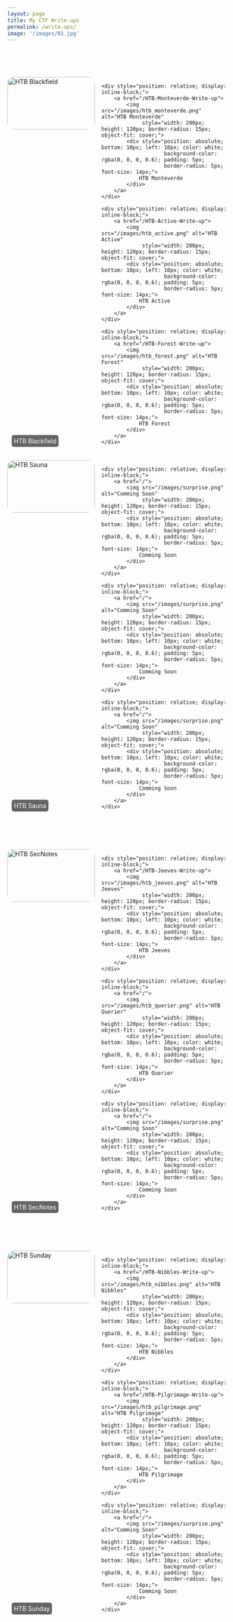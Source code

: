 ```yaml
---
layout: page
title: My CTF Write-ups
permalink: /write-ups/
image: '/images/01.jpg'
---
```


<div style="margin-top: 40px; text-align: center;">
  <h3 style="color: #ffffff;">Active Directory</h3>
</div>

<div style="display: flex; justify-content: center; gap: 15px; margin-top: 15px;">
    <div style="position: relative; display: inline-block;">
        <a href="/HTB-Blackfield-Write-up">
            <img src="/images/htb_blackfield.png" alt="HTB Blackfield" 
                 style="width: 200px; height: 120px; border-radius: 15px; object-fit: cover;">
            <div style="position: absolute; bottom: 10px; left: 10px; color: white; 
                        background-color: rgba(0, 0, 0, 0.6); padding: 5px; 
                        border-radius: 5px; font-size: 14px;">
                HTB Blackfield
            </div>
        </a>
    </div>

    <div style="position: relative; display: inline-block;">
        <a href="/HTB-Monteverde-Write-up">
            <img src="/images/htb_monteverde.png" alt="HTB Monteverde" 
                 style="width: 200px; height: 120px; border-radius: 15px; object-fit: cover;">
            <div style="position: absolute; bottom: 10px; left: 10px; color: white; 
                        background-color: rgba(0, 0, 0, 0.6); padding: 5px; 
                        border-radius: 5px; font-size: 14px;">
                HTB Monteverde
            </div>
        </a>
    </div>

    <div style="position: relative; display: inline-block;">
        <a href="/HTB-Active-Write-up">
            <img src="/images/htb_active.png" alt="HTB Active" 
                 style="width: 200px; height: 120px; border-radius: 15px; object-fit: cover;">
            <div style="position: absolute; bottom: 10px; left: 10px; color: white; 
                        background-color: rgba(0, 0, 0, 0.6); padding: 5px; 
                        border-radius: 5px; font-size: 14px;">
                HTB Active
            </div>
        </a>
    </div>

    <div style="position: relative; display: inline-block;">
        <a href="/HTB-Forest-Write-up">
            <img src="/images/htb_forest.png" alt="HTB Forest" 
                 style="width: 200px; height: 120px; border-radius: 15px; object-fit: cover;">
            <div style="position: absolute; bottom: 10px; left: 10px; color: white; 
                        background-color: rgba(0, 0, 0, 0.6); padding: 5px; 
                        border-radius: 5px; font-size: 14px;">
                HTB Forest
            </div>
        </a>
    </div>
</div>

<div style="height: 5px;"></div>

<div style="display: flex; justify-content: center; gap: 15px; margin-top: 15px;">
    <div style="position: relative; display: inline-block;">
        <a href="/HTB-Sauna-Write-up">
            <img src="/images/htb_sauna.png" alt="HTB Sauna" 
                 style="width: 200px; height: 120px; border-radius: 15px; object-fit: cover;">
            <div style="position: absolute; bottom: 10px; left: 10px; color: white; 
                        background-color: rgba(0, 0, 0, 0.6); padding: 5px; 
                        border-radius: 5px; font-size: 14px;">
                HTB Sauna
            </div>
        </a>
    </div>

    <div style="position: relative; display: inline-block;">
        <a href="/">
            <img src="/images/surprise.png" alt="Comming Soon" 
                 style="width: 200px; height: 120px; border-radius: 15px; object-fit: cover;">
            <div style="position: absolute; bottom: 10px; left: 10px; color: white; 
                        background-color: rgba(0, 0, 0, 0.6); padding: 5px; 
                        border-radius: 5px; font-size: 14px;">
                Comming Soon
            </div>
        </a>
    </div>

    <div style="position: relative; display: inline-block;">
        <a href="/">
            <img src="/images/surprise.png" alt="Comming Soon" 
                 style="width: 200px; height: 120px; border-radius: 15px; object-fit: cover;">
            <div style="position: absolute; bottom: 10px; left: 10px; color: white; 
                        background-color: rgba(0, 0, 0, 0.6); padding: 5px; 
                        border-radius: 5px; font-size: 14px;">
                Comming Soon
            </div>
        </a>
    </div>

    <div style="position: relative; display: inline-block;">
        <a href="/">
            <img src="/images/surprise.png" alt="Comming Soon" 
                 style="width: 200px; height: 120px; border-radius: 15px; object-fit: cover;">
            <div style="position: absolute; bottom: 10px; left: 10px; color: white; 
                        background-color: rgba(0, 0, 0, 0.6); padding: 5px; 
                        border-radius: 5px; font-size: 14px;">
                Comming Soon
            </div>
        </a>
    </div>
</div>

<div style="margin-top: 40px; text-align: center;">
  <h3 style="color: #ffffff;">Windows</h3>
</div>

<div style="display: flex; justify-content: center; gap: 15px;">
    <div style="position: relative; display: inline-block;">
        <a href="/HTB-SecNotes-Write-up">
            <img src="/images/htb_secnotes.png" alt="HTB SecNotes" 
                 style="width: 200px; height: 120px; border-radius: 15px; object-fit: cover;">
            <div style="position: absolute; bottom: 10px; left: 10px; color: white; 
                        background-color: rgba(0, 0, 0, 0.6); padding: 5px; 
                        border-radius: 5px; font-size: 14px;">
                HTB SecNotes
            </div>
        </a>
    </div>

    <div style="position: relative; display: inline-block;">
        <a href="/HTB-Jeeves-Write-up">
            <img src="/images/htb_jeeves.png" alt="HTB Jeeves" 
                 style="width: 200px; height: 120px; border-radius: 15px; object-fit: cover;">
            <div style="position: absolute; bottom: 10px; left: 10px; color: white; 
                        background-color: rgba(0, 0, 0, 0.6); padding: 5px; 
                        border-radius: 5px; font-size: 14px;">
                HTB Jeeves
            </div>
        </a>
    </div>

    <div style="position: relative; display: inline-block;">
        <a href="/">
            <img src="/images/htb_querier.png" alt="HTB Querier" 
                 style="width: 200px; height: 120px; border-radius: 15px; object-fit: cover;">
            <div style="position: absolute; bottom: 10px; left: 10px; color: white; 
                        background-color: rgba(0, 0, 0, 0.6); padding: 5px; 
                        border-radius: 5px; font-size: 14px;">
                HTB Querier
            </div>
        </a>
    </div>

    <div style="position: relative; display: inline-block;">
        <a href="/">
            <img src="/images/surprise.png" alt="Comming Soon" 
                 style="width: 200px; height: 120px; border-radius: 15px; object-fit: cover;">
            <div style="position: absolute; bottom: 10px; left: 10px; color: white; 
                        background-color: rgba(0, 0, 0, 0.6); padding: 5px; 
                        border-radius: 5px; font-size: 14px;">
                Comming Soon
            </div>
        </a>
    </div>
</div>

<div style="margin-top: 40px; text-align: center;">
  <h3 style="color: #ffffff;">Linux/Unix</h3>
</div>

<div style="display: flex; justify-content: center; gap: 15px;">
    <div style="position: relative; display: inline-block;">
        <a href="/HTB-Sunday-Write-up">
            <img src="/images/htb_sunday.png" alt="HTB Sunday" 
                 style="width: 200px; height: 120px; border-radius: 15px; object-fit: cover;">
            <div style="position: absolute; bottom: 10px; left: 10px; color: white; 
                        background-color: rgba(0, 0, 0, 0.6); padding: 5px; 
                        border-radius: 5px; font-size: 14px;">
                HTB Sunday
            </div>
        </a>
    </div>

    <div style="position: relative; display: inline-block;">
        <a href="/HTB-Nibbles-Write-up">
            <img src="/images/htb_nibbles.png" alt="HTB Nibbles" 
                 style="width: 200px; height: 120px; border-radius: 15px; object-fit: cover;">
            <div style="position: absolute; bottom: 10px; left: 10px; color: white; 
                        background-color: rgba(0, 0, 0, 0.6); padding: 5px; 
                        border-radius: 5px; font-size: 14px;">
                HTB Nibbles
            </div>
        </a>
    </div>

    <div style="position: relative; display: inline-block;">
        <a href="/HTB-Pilgrimage-Write-up">
            <img src="/images/htb_pilgrimage.png" alt="HTB Pilgrimage" 
                 style="width: 200px; height: 120px; border-radius: 15px; object-fit: cover;">
            <div style="position: absolute; bottom: 10px; left: 10px; color: white; 
                        background-color: rgba(0, 0, 0, 0.6); padding: 5px; 
                        border-radius: 5px; font-size: 14px;">
                HTB Pilgrimage
            </div>
        </a>
    </div>

    <div style="position: relative; display: inline-block;">
        <a href="/">
            <img src="/images/surprise.png" alt="Comming Soon" 
                 style="width: 200px; height: 120px; border-radius: 15px; object-fit: cover;">
            <div style="position: absolute; bottom: 10px; left: 10px; color: white; 
                        background-color: rgba(0, 0, 0, 0.6); padding: 5px; 
                        border-radius: 5px; font-size: 14px;">
                Comming Soon
            </div>
        </a>
    </div>
</div>